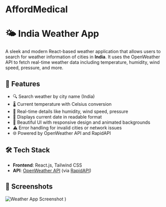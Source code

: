 # AffordMedical
# 🌤 India Weather App

A sleek and modern React-based weather application that allows users to search for weather information of cities in **India**. It uses the OpenWeather API to fetch real-time weather data including temperature, humidity, wind speed, pressure, and more.

## 🚀 Features

- 🔍 Search weather by city name (India)
- 🌡 Current temperature with Celsius conversion
- 💨 Real-time details like humidity, wind speed, pressure
- 📅 Displays current date in readable format
- 🎨 Beautiful UI with responsive design and animated backgrounds
- ⚠️ Error handling for invalid cities or network issues
- 🌐 Powered by OpenWeather API and RapidAPI

## 🛠 Tech Stack

- **Frontend**: React.js, Tailwind CSS
- **API**: [OpenWeather API](https://openweathermap.org/) (via [RapidAPI](https://rapidapi.com/))

## 📸 Screenshots

![Weather App Screenshot](![ScreenShot](https://github.com/user-attachments/assets/14b2f16e-e6b6-4c34-be33-9a72e9abb281)
)
) 

